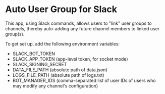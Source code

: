 # Auto User Group for Slack

This app, using Slack commands, allows users to "link" user groups to channels, thereby auto-adding any future channel members to linked user group(s).

To get set up, add the following environment variables:

-   SLACK_BOT_TOKEN
-   SLACK_APP_TOKEN (app-level token, for socket mode)
-   SLACK_SIGNING_SECRET
-   DATA_FILE_PATH (absolute path of data.json)
-   LOGS_FILE_PATH (absolute path of logs.txt)
-   BOT_MANAGER_IDS (comma-separated list of user IDs of users who may modify any channel's configuration)
